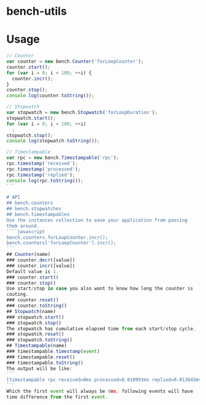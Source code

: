 # bench-utils

# Usage
````javascript
// Counter
var counter = new bench.Counter('forLoopCounter');
counter.start();
for (var i = 0; i < 100; ++i) {
  counter.incr();
}
counter.stop();
console.log(counter.toString());

// Stopwatch
var stopwatch = new bench.Stopwatch('forLoopDuration');
stopwatch.start();
for (var i = 0; i < 100; ++i)
  ;
stopwatch.stop();
console.log(stopwatch.toString());

// Timestampable
var rpc = new bench.Timestampable('rpc');
rpc.timestamp('received');
rpc.timestamp('processed');
rpc.timestamp('replied');
console.log(rpc.toString());
```

# API
## bench.counters
## bench.stopwatches
## bench.timestampables
Use the instances collection to ease your application from passing
them around.
````javascript
bench.counters.forLoopCounter.incr();
bench.counters['forLoopCounter'].incr();
```
## Counter(name)
### counter.decr([value])
### counter.incr([value])
Default value is 1.
### counter.start()
### counter.stop()
Use start/stop in case you also want to know how long the counter is
couting.
### counter.reset()
### counter.toString()
## Stopwatch(name)
### stopwatch.start()
### stopwatch.stop()
The stopwatch has cumulative elapsed time from each start/stop cycle.
### stopwatch.reset()
### stopwatch.toString()
## Timestampable(name)
### timestampable.timestamp(event)
### timestampable.reset()
### timestampable.toString()
The output will be like:
```
[timestampable rpc received=0ms processed=0.010993ms replied=0.013843ms]
```
Which the first event will always be 0ms, following events will have
time difference from the first event.
